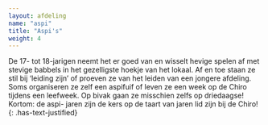 ```yaml
---
layout: afdeling
name: "aspi"
title: "Aspi's"
weight: 4
---
```

De 17- tot 18-jarigen neemt het er goed van en wisselt hevige spelen af met
stevige babbels in het gezelligste hoekje van het lokaal. Af en toe staan ze
stil bij ‘leiding zijn’ of proeven ze van het leiden van een jongere afdeling.
Soms organiseren ze zelf een aspifuif of leven ze een week op de Chiro tijdens
een leefweek. Op bivak gaan ze misschien zelfs op driedaagse! Kortom: de aspi-
jaren zijn de kers op de taart van jaren lid zijn bij de Chiro!
{: .has-text-justified}
